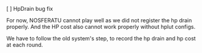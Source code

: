 [ ] HpDrain bug fix

For now, NOSFERATU cannot play well as we did not register the hp drain properly.
And the HP cost also cannot work properly without hplut configs.

We have to follow the old system's step, to record the hp drain and hp cost at each round.
